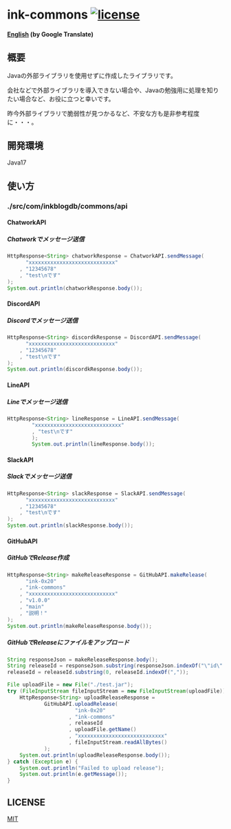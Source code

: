 # ink-commons [![license](https://img.shields.io/badge/license-MIT-green.svg?style=flat-square)](https://github.com/ink-0x20/ink-commons/blob/main/LICENSE)
#### [English](https://translate.google.com/translate?sl=ja&tl=en&u=https://github.com/ink-0x20/ink-commons) (by Google Translate)  
## 概要
Javaの外部ライブラリを使用せずに作成したライブラリです。

会社などで外部ライブラリを導入できない場合や、Javaの勉強用に処理を知りたい場合など、お役に立つと幸いです。

昨今外部ライブラリで脆弱性が見つかるなど、不安な方も是非参考程度に・・・。

## 開発環境
Java17

## 使い方
### ./src/com/inkblogdb/commons/api
#### ChatworkAPI
##### Chatworkでメッセージ送信
```Java
HttpResponse<String> chatworkResponse = ChatworkAPI.sendMessage(
	  "xxxxxxxxxxxxxxxxxxxxxxxxxxxx"
	, "12345678"
	, "test\nです"
);
System.out.println(chatworkResponse.body());
```

#### DiscordAPI
##### Discordでメッセージ送信
```Java
HttpResponse<String> discordkResponse = DiscordAPI.sendMessage(
	  "xxxxxxxxxxxxxxxxxxxxxxxxxxxx"
	, "12345678"
	, "test\nです"
);
System.out.println(discordkResponse.body());
```

#### LineAPI
##### Lineでメッセージ送信
```Java
HttpResponse<String> lineResponse = LineAPI.sendMessage(
        "xxxxxxxxxxxxxxxxxxxxxxxxxxxx"
        , "test\nです"
        );
        System.out.println(lineResponse.body());
```

#### SlackAPI
##### Slackでメッセージ送信
```Java
HttpResponse<String> slackResponse = SlackAPI.sendMessage(
	  "xxxxxxxxxxxxxxxxxxxxxxxxxxxx"
	, "12345678"
	, "test\nです"
);
System.out.println(slackResponse.body());
```

#### GitHubAPI
##### GitHubでRelease作成
```Java
HttpResponse<String> makeReleaseResponse = GitHubAPI.makeRelease(
	  "ink-0x20"
	, "ink-commons"
	, "xxxxxxxxxxxxxxxxxxxxxxxxxxxx"
	, "v1.0.0"
	, "main"
	, "説明！"
);
System.out.println(makeReleaseResponse.body());
```

##### GitHubでReleaseにファイルをアップロード
```Java
String responseJson = makeReleaseResponse.body();
String releaseId = responseJson.substring(responseJson.indexOf("\"id\":") + 5);
releaseId = releaseId.substring(0, releaseId.indexOf(","));

File uploadFile = new File("./test.jar");
try (FileInputStream fileInputStream = new FileInputStream(uploadFile)) {
	HttpResponse<String> uploadReleaseResponse =
			GitHubAPI.uploadRelease(
					  "ink-0x20"
					, "ink-commons"
					, releaseId
					, uploadFile.getName()
					, "xxxxxxxxxxxxxxxxxxxxxxxxxxxx"
					, fileInputStream.readAllBytes()
			);
	System.out.println(uploadReleaseResponse.body());
} catch (Exception e) {
	System.out.println("Failed to upload release");
	System.out.println(e.getMessage());
}
```

## LICENSE
[MIT](https://github.com/ink-0x20/ink-commons/blob/main/LICENSE)
